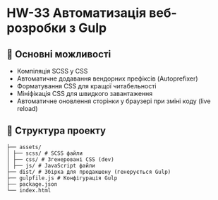 # HW-33 Автоматизація веб-розробки з Gulp

## 🔹 Основні можливості
- Компіляція SCSS у CSS
- Автоматичне додавання вендорних префіксів (Autoprefixer)
- Форматування CSS для кращої читабельності
- Мініфікація CSS для швидкого завантаження
- Автоматичне оновлення сторінки у браузері при зміні коду (live reload)

## 📁 Структура проекту
```hw-33/
├── assets/
│ ├── scss/ # SCSS файли
│ ├── css/ # Згенеровані CSS (dev)
│ ├── js/ # JavaScript файли
├── dist/ # Збірка для продакшену (генерується Gulp)
├── gulpfile.js # Конфігурація Gulp
├── package.json
└── index.html
```
